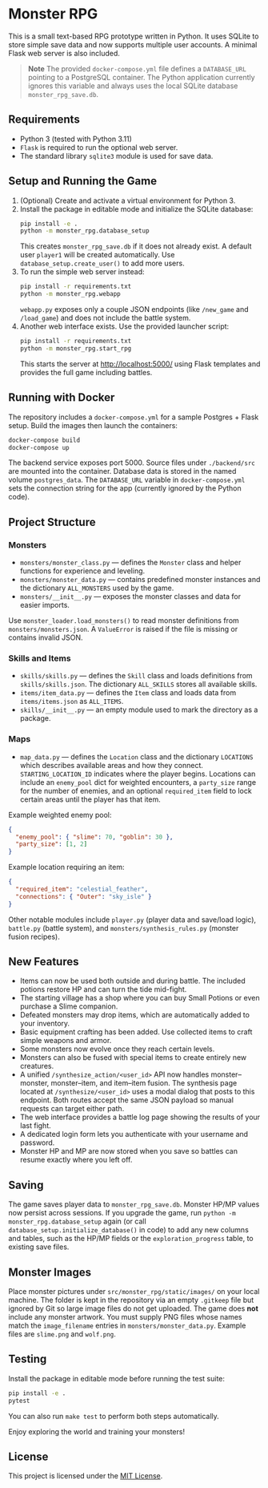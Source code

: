 # Monster RPG

This is a small text-based RPG prototype written in Python. It uses SQLite to store simple save data and now supports multiple user accounts. A minimal Flask web server is also included.

> **Note**
> The provided `docker-compose.yml` file defines a `DATABASE_URL` pointing to a PostgreSQL container. The Python application currently ignores this variable and always uses the local SQLite database `monster_rpg_save.db`.

## Requirements
- Python 3 (tested with Python 3.11)
- `Flask` is required to run the optional web server.
- The standard library `sqlite3` module is used for save data.

## Setup and Running the Game
1. (Optional) Create and activate a virtual environment for Python 3.
2. Install the package in editable mode and initialize the SQLite database:
   ```bash
   pip install -e .
   python -m monster_rpg.database_setup
   ```
   This creates `monster_rpg_save.db` if it does not already exist.
   A default user `player1` will be created automatically. Use `database_setup.create_user()` to add more users.
3. To run the simple web server instead:
   ```bash
   pip install -r requirements.txt
   python -m monster_rpg.webapp
   ```
   `webapp.py` exposes only a couple JSON endpoints (like `/new_game` and
   `/load_game`) and does not include the battle system.
4. Another web interface exists. Use the provided launcher script:
   ```bash
   pip install -r requirements.txt
   python -m monster_rpg.start_rpg
   ```
   This starts the server at <http://localhost:5000/> using Flask templates
   and provides the full game including battles.

## Running with Docker

The repository includes a `docker-compose.yml` for a sample Postgres + Flask setup. Build the images then launch the containers:

```bash
docker-compose build
docker-compose up
```

The backend service exposes port 5000. Source files under `./backend/src` are mounted into the container. Database data is stored in the named volume `postgres_data`. The `DATABASE_URL` variable in `docker-compose.yml` sets the connection string for the app (currently ignored by the Python code).

## Project Structure

### Monsters
- `monsters/monster_class.py` &mdash; defines the `Monster` class and helper functions for experience and leveling.
- `monsters/monster_data.py` &mdash; contains predefined monster instances and the dictionary `ALL_MONSTERS` used by the game.
- `monsters/__init__.py` &mdash; exposes the monster classes and data for easier imports.

Use `monster_loader.load_monsters()` to read monster definitions from `monsters/monsters.json`. A `ValueError` is raised if the file is missing or contains invalid JSON.

### Skills and Items
- `skills/skills.py` &mdash; defines the `Skill` class and loads definitions from `skills/skills.json`. The dictionary `ALL_SKILLS` stores all available skills.
- `items/item_data.py` &mdash; defines the `Item` class and loads data from `items/items.json` as `ALL_ITEMS`.
- `skills/__init__.py` &mdash; an empty module used to mark the directory as a package.

### Maps
- `map_data.py` &mdash; defines the `Location` class and the dictionary `LOCATIONS` which describes available areas and how they connect. `STARTING_LOCATION_ID` indicates where the player begins. Locations can include an `enemy_pool` dict for weighted encounters, a `party_size` range for the number of enemies, and an optional `required_item` field to lock certain areas until the player has that item.

Example weighted enemy pool:

```json
{
  "enemy_pool": { "slime": 70, "goblin": 30 },
  "party_size": [1, 2]
}
```
Example location requiring an item:
```json
{
  "required_item": "celestial_feather",
  "connections": { "Outer": "sky_isle" }
}
```

Other notable modules include `player.py` (player data and save/load logic), `battle.py` (battle system), and `monsters/synthesis_rules.py` (monster fusion recipes).

## New Features
- Items can now be used both outside and during battle. The included potions restore HP and can turn the tide mid-fight.
- The starting village has a shop where you can buy Small Potions or even purchase a Slime companion.
- Defeated monsters may drop items, which are automatically added to your inventory.
- Basic equipment crafting has been added. Use collected items to craft simple weapons and armor.
- Some monsters now evolve once they reach certain levels.
- Monsters can also be fused with special items to create entirely new creatures.
- A unified `/synthesize_action/<user_id>` API now handles monster–monster,
  monster–item, and item–item fusion. The synthesis page located at
  `/synthesize/<user_id>` uses a modal dialog that posts to this endpoint.
  Both routes accept the same JSON payload so manual requests can target either
  path.
- The web interface provides a battle log page showing the results of your last fight.
- A dedicated login form lets you authenticate with your username and password.
- Monster HP and MP are now stored when you save so battles can resume exactly
  where you left off.

## Saving
The game saves player data to `monster_rpg_save.db`. Monster HP/MP values now
persist across sessions. If you upgrade the game, run
`python -m monster_rpg.database_setup` again (or call
`database_setup.initialize_database()` in code) to add any new columns and
tables, such as the HP/MP fields or the `exploration_progress` table, to
existing save files.

## Monster Images
Place monster pictures under `src/monster_rpg/static/images/` on your local machine. The folder is kept in the repository via an empty `.gitkeep` file but ignored by Git so large image files do not get uploaded.
The game does **not** include any monster artwork. You must supply PNG files whose names match the `image_filename` entries in `monsters/monster_data.py`. Example files are `slime.png` and `wolf.png`.

## Testing
Install the package in editable mode before running the test suite:

```bash
pip install -e .
pytest
```

You can also run `make test` to perform both steps automatically.

Enjoy exploring the world and training your monsters!

## License
This project is licensed under the [MIT License](../LICENSE).
